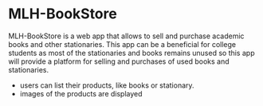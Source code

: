 # MLH-BookStore

MLH-BookStore is a web app that allows to sell and purchase academic books and other stationaries. 
This app can be a beneficial for college students as most of the stationaries and books remains unused so this app will provide a platform for selling and purchases of used books and stationaries. 

- users can list their products, like books or stationary. 
- images of the products are displayed
